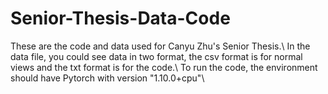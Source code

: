 # Senior-Thesis-Data-Code
These are the code and data used for Canyu Zhu's Senior Thesis.\\
In the data file, you could see data in two format, the csv format is for normal views and the txt format is for the code.\\
To run the code, the environment should have Pytorch with version "1.10.0+cpu"\\
